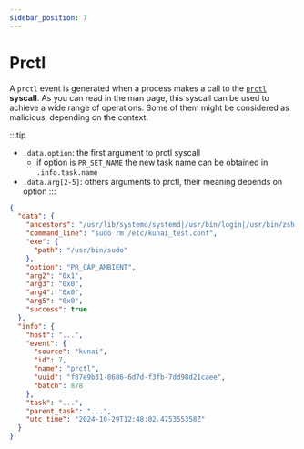 ```yaml
---
sidebar_position: 7
---
```


# Prctl

A `prctl` event is generated when a process makes a call to the [`prctl`](https://man7.org/linux/man-pages/man2/prctl.2.html) **syscall**. As you can
read in the man page, this syscall can be used to achieve a wide range of
operations. Some of them might be considered as malicious, depending on 
the context.

:::tip
* `.data.option`: the first argument to prctl syscall
  * if option is `PR_SET_NAME` the new task name can be obtained in `.info.task.name`
* `.data.arg[2-5]`: others arguments to prctl, their meaning depends on option
:::

```json
{
  "data": {
    "ancestors": "/usr/lib/systemd/systemd|/usr/bin/login|/usr/bin/zsh|/usr/bin/bash|/usr/bin/xinit|/usr/bin/i3|/usr/bin/bash|/usr/bin/urxvt|/usr/bin/zsh|/usr/bin/bash",
    "command_line": "sudo rm /etc/kunai_test.conf",
    "exe": {
      "path": "/usr/bin/sudo"
    },
    "option": "PR_CAP_AMBIENT",
    "arg2": "0x1",
    "arg3": "0x0",
    "arg4": "0x0",
    "arg5": "0x0",
    "success": true
  },
  "info": {
    "host": "...",
    "event": {
      "source": "kunai",
      "id": 7,
      "name": "prctl",
      "uuid": "f87e9b31-8686-6d7d-f3fb-7dd98d21caee",
      "batch": 878
    },
    "task": "...",
    "parent_task": "...",
    "utc_time": "2024-10-29T12:48:02.475355358Z"
  }
}
```
